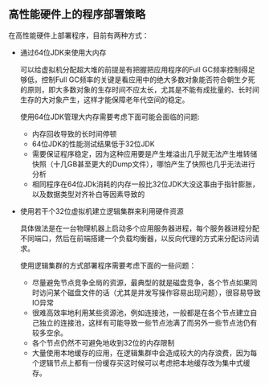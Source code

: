 ## 高性能硬件上的程序部署策略

在高性能硬件上部署程序，目前有两种方式：

+ 通过64位JDK来使用大内存

  可以给虚拟机分配超大堆的前提是有把握把应用程序的Full GC频率控制得足够低，控制Full GC频率的关键是看应用中的绝大多数对象能否符合朝生夕死的原则，即大多数对象的生存时间不应太长，尤其是不能有成批量的、长时间生存的大对象产生，这样才能保障老年代空间的稳定。

  使用64位JDK管理大内存需要考虑下面可能会面临的问题:

  + 内存回收导致的长时间停顿
  + 64位JDK的性能测试结果低于32位JDK
  + 需要保证程序稳定，因为这种应用要是产生堆溢出几乎就无法产生堆转储快照（十几GB甚至更大的Dump文件），哪怕产生了快照也几乎无法进行分析
  + 相同程序在64位JDk消耗的内存一般比32位JDK大没这事由于指针膨胀，以及数据类型对齐补白等因素导致的

+ 使用若干个32位虚拟机建立逻辑集群来利用硬件资源

  具体做法是在一台物理机器上启动多个应用服务器进程，每个服务器进程分配不同端口，然后在前端搭建一个负载均衡器，以反向代理的方式来分配访问请求。

  使用逻辑集群的方式部署程序需要考虑下面的一些问题：

  + 尽量避免节点竞争全局的资源，最典型的就是磁盘竞争，各个节点如果同时访问某个磁盘文件的话（尤其是并发写操作容易出现问题），很容易导致IO异常
  + 很难高效率地利用某些资源池，例如连接池，一般都是在各个节点建立自己独立的连接池，这样有可能导致一些节点池满了而另外一些节点池仍有较多空余。
  + 各个节点仍然不可避免地收到32位的内存限制
  + 大量使用本地缓存的应用，在逻辑集群中会造成较大的内存浪费，因为每个逻辑节点上都有一份缓存买这时候可以考虑把本地缓存改为集中式缓存。

